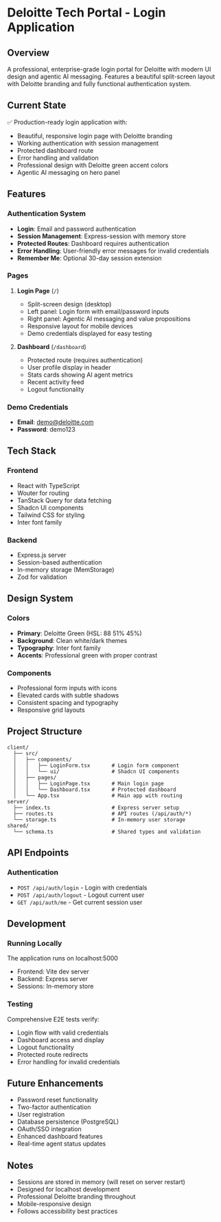 # Deloitte Tech Portal - Login Application

## Overview
A professional, enterprise-grade login portal for Deloitte with modern UI design and agentic AI messaging. Features a beautiful split-screen layout with Deloitte branding and fully functional authentication system.

## Current State
✅ Production-ready login application with:
- Beautiful, responsive login page with Deloitte branding
- Working authentication with session management
- Protected dashboard route
- Error handling and validation
- Professional design with Deloitte green accent colors
- Agentic AI messaging on hero panel

## Features

### Authentication System
- **Login**: Email and password authentication
- **Session Management**: Express-session with memory store
- **Protected Routes**: Dashboard requires authentication
- **Error Handling**: User-friendly error messages for invalid credentials
- **Remember Me**: Optional 30-day session extension

### Pages
1. **Login Page** (`/`)
   - Split-screen design (desktop)
   - Left panel: Login form with email/password inputs
   - Right panel: Agentic AI messaging and value propositions
   - Responsive layout for mobile devices
   - Demo credentials displayed for easy testing

2. **Dashboard** (`/dashboard`)
   - Protected route (requires authentication)
   - User profile display in header
   - Stats cards showing AI agent metrics
   - Recent activity feed
   - Logout functionality

### Demo Credentials
- **Email**: demo@deloitte.com
- **Password**: demo123

## Tech Stack

### Frontend
- React with TypeScript
- Wouter for routing
- TanStack Query for data fetching
- Shadcn UI components
- Tailwind CSS for styling
- Inter font family

### Backend
- Express.js server
- Session-based authentication
- In-memory storage (MemStorage)
- Zod for validation

## Design System

### Colors
- **Primary**: Deloitte Green (HSL: 88 51% 45%)
- **Background**: Clean white/dark themes
- **Typography**: Inter font family
- **Accents**: Professional green with proper contrast

### Components
- Professional form inputs with icons
- Elevated cards with subtle shadows
- Consistent spacing and typography
- Responsive grid layouts

## Project Structure
```
client/
  ├── src/
  │   ├── components/
  │   │   ├── LoginForm.tsx       # Login form component
  │   │   └── ui/                 # Shadcn UI components
  │   ├── pages/
  │   │   ├── LoginPage.tsx       # Main login page
  │   │   └── Dashboard.tsx       # Protected dashboard
  │   └── App.tsx                 # Main app with routing
server/
  ├── index.ts                    # Express server setup
  ├── routes.ts                   # API routes (/api/auth/*)
  └── storage.ts                  # In-memory user storage
shared/
  └── schema.ts                   # Shared types and validation
```

## API Endpoints

### Authentication
- `POST /api/auth/login` - Login with credentials
- `POST /api/auth/logout` - Logout current user
- `GET /api/auth/me` - Get current session user

## Development

### Running Locally
The application runs on localhost:5000
- Frontend: Vite dev server
- Backend: Express server
- Sessions: In-memory store

### Testing
Comprehensive E2E tests verify:
- Login flow with valid credentials
- Dashboard access and display
- Logout functionality
- Protected route redirects
- Error handling for invalid credentials

## Future Enhancements
- Password reset functionality
- Two-factor authentication
- User registration
- Database persistence (PostgreSQL)
- OAuth/SSO integration
- Enhanced dashboard features
- Real-time agent status updates

## Notes
- Sessions are stored in memory (will reset on server restart)
- Designed for localhost development
- Professional Deloitte branding throughout
- Mobile-responsive design
- Follows accessibility best practices
